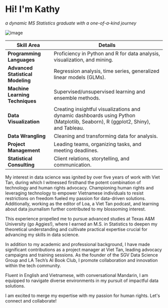 <h1> Hi! I'm Kathy </h1>

*a dynamic MS Statistics graduate with a one-of-a-kind journey* 

![image](https://github.com/itstrieu/itstrieu/assets/38932563/8ad12bc2-3401-45a2-be48-d833c13d3936)

| **Skill Area**                  | **Details**                                                                                   |
|---------------------------------|-----------------------------------------------------------------------------------------------|
| **Programming Languages**       | Proficiency in Python and R for data analysis, visualization, and mining.                     |
| **Advanced Statistical Modeling** | Regression analysis, time series, generalized linear models (GLMs).                           |
| **Machine Learning Techniques** | Supervised/unsupervised learning and ensemble methods.                                        |
| **Data Visualization**          | Creating insightful visualizations and dynamic dashboards using Python (Matplotlib, Seaborn), R (ggplot2, Shiny), and Tableau. |
| **Data Wrangling**              | Cleaning and transforming data for analysis.                                                  |
| **Project Management**          | Leading teams, organizing tasks, and meeting deadlines.                                       |
| **Statistical Consulting**      | Client relations, storytelling, and communication.                                            |


My interest in data science was ignited by over five years of work with Viet Tan, during which I witnessed firsthand the potent combination of technology and human rights advocacy. Championing human rights and leveraging technology to empower Vietnamese individuals to resist restrictions on freedom fueled my passion for data-driven solutions. Additionally, working as the editor of Loa, a Viet Tan podcast, and learning about data journalism further contributed to my blossoming interest.

This experience propelled me to pursue advanced studies at Texas A&M University (go Aggies!), where I earned an M.S. in Statistics to deepen my theoretical understanding and cultivate practical expertise crucial for advancing my skills in data science.

In addition to my academic and professional background, I have made significant contributions as a project manager at Viet Tan, leading advocacy campaigns and training sessions. As the founder of the SGV Data Science Group and LA Tech’s AI Book Club, I promote collaboration and innovation within the tech community.

Fluent in English and Vietnamese, with conversational Mandarin, I am equipped to navigate diverse environments in my pursuit of impactful data solutions.

I am excited to merge my expertise with my passion for human rights. Let's connect and collaborate!
